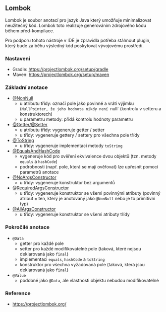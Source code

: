 ## Lombok

Lombok je soubor anotací pro jazyk Java který umožňuje minimalizovat neužitečný kód.
Lombok toto realizuje generováním zdrojového kódu během před-kompilace. 

Pro podporu tohoto nástroje v IDE je zpravidla potřeba stáhnout plugin, který bude za běhu výsledný kód poskytovat vývojovému prostředí.

### Nastavení

- Gradle: https://projectlombok.org/setup/gradle
- Maven: https://projectlombok.org/setup/maven

### Základní anotace

- [@NonNull](https://projectlombok.org/features/NonNull)
    - u atributu třídy: označí pole jako povinné a vrátí výjimku (`NullPointer, že jeho hodnota nikdy není `null` (kontrolu v setteru a konstruktorech)
    - u parametru metody: přidá kontrolu hodnoty parametru
- [@Getter/@Setter](https://projectlombok.org/features/GetterSetter)
    - u atributu třídy: vygeneruje getter / setter
    - u třídy: vygeneruje gettery / settery pro všechna pole třídy
- [@ToString](https://projectlombok.org/features/ToString)
    - u třídy: vygeneruje implementaci metody `toString`
- [@EqualsAndHashCode](https://projectlombok.org/features/EqualsAndHashCode)
    - vygeneruje kód pro ověření ekvivalence dvou objektů (tzn. metody `equals` a `hashCode`)
    - podrobnosti (např. pole, která se mají ověřovat) lze upřesnit pomocí parametrů anotace
- [@NoArgsConstructor](https://projectlombok.org/features/constructor)
    - u třídy: vygeneruje konstruktor bez argumentů
- [@RequiredArgsConstructor](https://projectlombok.org/features/constructor)
    - u třídy: vygeneruje konstruktor se všemi povinnými atributy (povinný atribut = ten, který je anotovaný jako `@NonNull` nebo je to primitivní typ)
- [@AllArgsConstructor](https://projectlombok.org/features/constructor)
    - u třídy: vygeneruje konstruktor se všemi atributy třídy

### Pokročilé anotace

- `@Data`
    - getter pro každé pole
    - setter pro každé modifikovatelné pole (taková, které nejsou deklarovaná jako `final`)
    - implementaci `equals`, `hashCode` a `toString`
    - konstruktor pro všechna vyžadovaná pole (taková, která jsou deklarovaná jako `final`)
- `@Value`
    - podobné jako `@Data`, ale vlastnosti objektu nebudou modifikovatelné

### Reference

- https://projectlombok.org/
